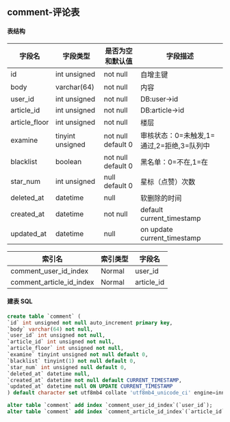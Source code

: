 ## comment-评论表

#### 表结构

| 字段名        | 字段类型         | 是否为空和默认值   | 字段描述                                  |
| ------------- | ---------------- | ------------------ | ----------------------------------------- |
| id            | int unsigned     | not null           | 自增主键                                  |
| body          | varchar(64)      | not null           | 内容                                      |
| user_id       | int unsigned     | not null           | DB:user->id                               |
| article_id    | int unsigned     | not null           | DB:article->id                            |
| article_floor | int unsigned     | not null           | 楼层                                      |
| examine       | tinyint unsigned | not null default 0 | 审核状态：0=未触发,1=通过,2=拒绝,3=队列中 |
| blacklist     | boolean          | not null default 0 | 黑名单：0=不在,1=在                       |
| star_num      | int unsigned     | null default 0     | 星标（点赞）次数                          |
| deleted_at    | datetime         | null               | 软删除的时间                              |
| created_at    | datetime         | not null           | default current_timestamp                 |
| updated_at    | datetime         | null               | on update current_timestamp               |

| 索引名                   | 索引类型 | 字段名     |
| ------------------------ | -------- | ---------- |
| comment_user_id_index    | Normal   | user_id    |
| comment_article_id_index | Normal   | article_id |

#### 建表 SQL

```sql
create table `comment` (
`id` int unsigned not null auto_increment primary key,
`body` varchar(64) not null,
`user_id` int unsigned not null,
`article_id` int unsigned not null,
`article_floor` int unsigned not null,
`examine` tinyint unsigned not null default 0,
`blacklist` tinyint(1) not null default 0,
`star_num` int unsigned null default 0,
`deleted_at` datetime null,
`created_at` datetime not null default CURRENT_TIMESTAMP,
`updated_at` datetime null ON UPDATE CURRENT_TIMESTAMP
) default character set utf8mb4 collate 'utf8mb4_unicode_ci' engine=innodb;

alter table `comment` add index `comment_user_id_index`(`user_id`);
alter table `comment` add index `comment_article_id_index`(`article_id`);
```

